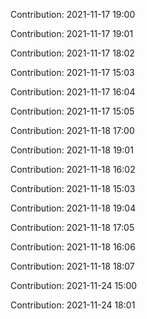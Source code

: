 Contribution: 2021-11-17 19:00

Contribution: 2021-11-17 19:01

Contribution: 2021-11-17 18:02

Contribution: 2021-11-17 15:03

Contribution: 2021-11-17 16:04

Contribution: 2021-11-17 15:05

Contribution: 2021-11-18 17:00

Contribution: 2021-11-18 19:01

Contribution: 2021-11-18 16:02

Contribution: 2021-11-18 15:03

Contribution: 2021-11-18 19:04

Contribution: 2021-11-18 17:05

Contribution: 2021-11-18 16:06

Contribution: 2021-11-18 18:07

Contribution: 2021-11-24 15:00

Contribution: 2021-11-24 18:01

